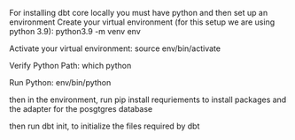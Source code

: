 For installing dbt core locally you must have python and then set up an environment
Create your virtual environment (for this setup we are using python 3.9):
python3.9 -m venv env 

Activate your virtual environment:
source env/bin/activate

Verify Python Path:
which python

Run Python:
env/bin/python

then in the environment, run pip install requriements to install packages and the adapter for the posgtgres database

then run dbt init, to initialize the files required by dbt



